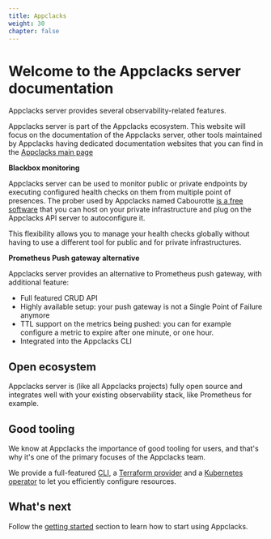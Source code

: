 ```yaml
---
title: Appclacks
weight: 30
chapter: false
---
```


# Welcome to the Appclacks server documentation

Appclacks server provides several observability-related features.

Appclacks server is part of the Appclacks ecosystem. This website will focus on the documentation of the Appclacks server, other tools maintained by Appclacks having dedicated documentation websites that you can find in the [Appclacks main page](appclacks.com)

**Blackbox monitoring**

Appclacks server can be used to monitor public or private endpoints by executing configured health checks on them from multiple point of presences.
The prober used by Appclacks named Cabourotte [is a free software](https://github.com/appclacks/cabourotte) that you can host on your private infrastructure and plug on the Appclacks API server to autoconfigure it.

This flexibility allows you to manage your health checks globally without having to use a different tool for public and for private infrastructures.

**Prometheus Push gateway alternative**

Appclacks server provides an alternative to Prometheus push gateway, with additional feature:

- Full featured CRUD API
- Highly available setup: your push gateway is not a Single Point of Failure anymore
- TTL support on the metrics being pushed: you can for example configure a metric to expire after one minute, or one hour.
- Integrated into the Appclacks CLI

## Open ecosystem

Appclacks server is (like all Appclacks projects) fully open source and integrates well with your existing observability stack, like Prometheus for example.

## Good tooling

We know at Appclacks the importance of good tooling for users, and that's why it's one of the primary focuses of the Appclacks team.

We provide a full-featured [CLI](https://github.com/appclacks/cli), a [Terraform provider](https://github.com/appclacks/terraform-provider-appclacks/) and a [Kubernetes operator](/guides/kubernetes/) to let you efficiently configure resources.

## What's next

Follow the [getting started](/getting-started/) section to learn how to start using Appclacks.
